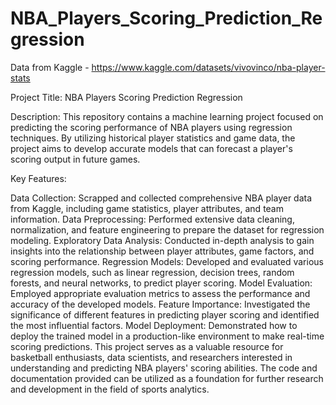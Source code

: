 # NBA_Players_Scoring_Prediction_Regression

Data from Kaggle - https://www.kaggle.com/datasets/vivovinco/nba-player-stats


Project Title: NBA Players Scoring Prediction Regression

Description:
This repository contains a machine learning project focused on predicting the scoring performance of NBA players using regression techniques. By utilizing historical player statistics and game data, the project aims to develop accurate models that can forecast a player's scoring output in future games.

Key Features:

Data Collection: Scrapped and collected comprehensive NBA player data from Kaggle, including game statistics, player attributes, and team information.
Data Preprocessing: Performed extensive data cleaning, normalization, and feature engineering to prepare the dataset for regression modeling.
Exploratory Data Analysis: Conducted in-depth analysis to gain insights into the relationship between player attributes, game factors, and scoring performance.
Regression Models: Developed and evaluated various regression models, such as linear regression, decision trees, random forests, and neural networks, to predict player scoring.
Model Evaluation: Employed appropriate evaluation metrics to assess the performance and accuracy of the developed models.
Feature Importance: Investigated the significance of different features in predicting player scoring and identified the most influential factors.
Model Deployment: Demonstrated how to deploy the trained model in a production-like environment to make real-time scoring predictions.
This project serves as a valuable resource for basketball enthusiasts, data scientists, and researchers interested in understanding and predicting NBA players' scoring abilities. The code and documentation provided can be utilized as a foundation for further research and development in the field of sports analytics.
